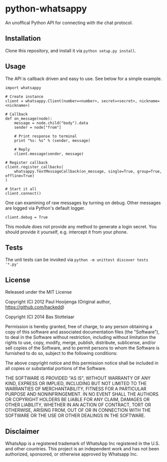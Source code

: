 # python-whatsappy
An unoffical Python API for connecting with *the* chat protocol.

## Installation
Clone this repository, and install it via `python setup.py install`.

## Usage
The API is callback driven and easy to use. See below for a simple example.

```
import whatsappy

# Create instance
client = whatsappy.Client(number=<number>, secret=<secret>, nickname=<nickname>)

# Callback
def on_message(node):
    message = node.child("body").data
    sender = node["from"]

    # Print response to terminal
    print "%s: %s" % (sender, message)

    # Reply
    client.message(sender, message)

# Register callback
client.register_callbacks(
    whatsappy.TextMessageCallback(on_message, single=True, group=True, offline=True)
)

# Start it all
client.connect()
```

One can examining of raw messages by turning on debug. Other messages are logged
via Python's default logger.

```
client.debug = True
```

This module does not provide any method to generate a login secret. You should
provide it yourself, e.g. intercept it from your phone.

## Tests
The unit tests can be invoked via `python -m unittest discover tests '*.py'`

## License
Released under the MIT License

Copyright (C) 2012 Paul Hooijenga (Original author, https://github.com/hackedd)

Copyright (C) 2014 Bas Stottelaar

Permission is hereby granted, free of charge, to any person obtaining a copy of
this software and associated documentation files (the "Software"), to deal in
the Software without restriction, including without limitation the rights to
use, copy, modify, merge, publish, distribute, sublicense, and/or sell copies
of the Software, and to permit persons to whom the Software is furnished to do
so, subject to the following conditions:

The above copyright notice and this permission notice shall be included in all
copies or substantial portions of the Software.

THE SOFTWARE IS PROVIDED "AS IS", WITHOUT WARRANTY OF ANY KIND, EXPRESS OR
IMPLIED, INCLUDING BUT NOT LIMITED TO THE WARRANTIES OF MERCHANTABILITY, FITNESS
FOR A PARTICULAR PURPOSE AND NONINFRINGEMENT. IN NO EVENT SHALL THE AUTHORS OR
COPYRIGHT HOLDERS BE LIABLE FOR ANY CLAIM, DAMAGES OR OTHER LIABILITY, WHETHER
IN AN ACTION OF CONTRACT, TORT OR OTHERWISE, ARISING FROM, OUT OF OR IN
CONNECTION WITH THE SOFTWARE OR THE USE OR OTHER DEALINGS IN THE SOFTWARE.

## Disclaimer
WhatsApp is a registered trademark of WhatsApp Inc registered in the U.S. and
other countries. This project is an independent work and has not been
authorized, sponsored, or otherwise approved by Whatsapp Inc.